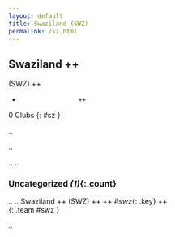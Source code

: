 ```yaml
---
layout: default
title: Swaziland (SWZ)
permalink: /sz.html
---
```



## Swaziland   ++
(SWZ)  ++
-                     ++
0 Clubs
{: #sz }


.. 




.. 




.. 
.. 


### Uncategorized _(1)_{:.count}


..
..
Swaziland  ++
 (SWZ) ++
 ++
_#swz_{: .key} ++
<br>
{: .team #swz }




.. 
 
